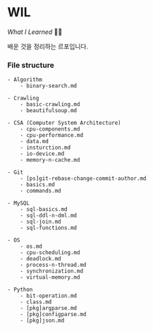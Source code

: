 # WIL
*What I Learned* 🙋🏻


배운 것을 정리하는 르포입니다.


### File structure

    - Algorithm
        - binary-search.md

    - Crawling
        - basic-crawling.md
        - beautifulsoup.md

    - CSA (Computer System Architecture)
        - cpu-components.md
        - cpu-performance.md
        - data.md
        - insturction.md
        - io-device.md
        - memory-n-cache.md

    - Git
        - [ps]git-rebase-change-commit-author.md
        - basics.md
        - commands.md

    - MySQL
        - sql-basics.md
        - sql-ddl-n-dml.md
        - sql-join.md
        - sql-functions.md

    - OS
        - os.md
        - cpu-scheduling.md
        - deadlock.md
        - process-n-thread.md
        - synchronization.md
        - virtual-memory.md

    - Python
        - bit-operation.md
        - class.md
        - [pkg]argparse.md
        - [pkg]configparse.md
        - [pkg]json.md
    

